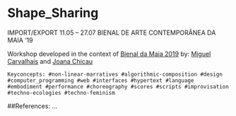 # Shape_Sharing

IMPORT/EXPORT 11.05 – 27.07 BIENAL DE ARTE CONTEMPORÂNEA DA MAIA ‘19 

Workshop developed in the context of [Bienal da Maia 2019](http://bienaldamaia.com/) by: [Miguel Carvalhais](carvalhais.org) and [Joana Chicau](joanachicau.com) 
    
    Keyconcepts: #non-linear-marratives #algorithmic-composition #design #computer_programming #web #interfaces #hypertext #language #embodiment #performance #choreography #scores #scripts #improvisation #techno-ecologies #techno-feminism 
    
##References:
...
